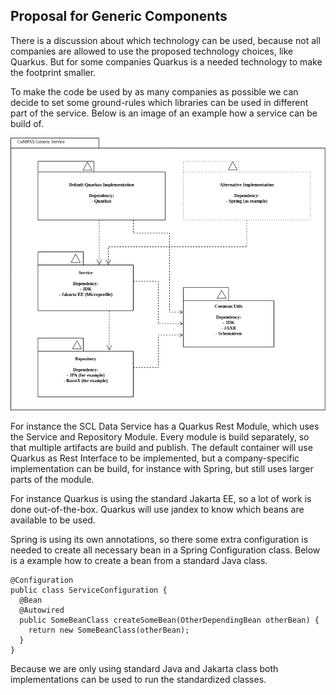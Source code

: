 <!--
SPDX-FileCopyrightText: 2021 Alliander N.V.

SPDX-License-Identifier: CC-BY-4.0
-->

## Proposal for Generic Components

There is a discussion about which technology can be used, because not all companies are allowed to use the proposed 
technology choices, like Quarkus. But for some companies Quarkus is a needed technology to make the footprint smaller.

To make the code be used by as many companies as possible we can decide to set some ground-rules which libraries can 
be used in different part of the service. Below is an image of an example how a service can be build of. 

![Component Diagram](images/CoMPAS-GenericComponent-Diagram.png)

For instance the SCL Data Service has a Quarkus Rest Module, which uses the Service and Repository Module.
Every module is build separately, so that multiple artifacts are build and publish. The default container will
use Quarkus as Rest Interface to be implemented, but a company-specific implementation can be build, for instance
with Spring, but still uses larger parts of the module. 

For instance Quarkus is using the standard Jakarta EE, so a lot of work is done out-of-the-box.
Quarkus will use jandex to know which beans are available to be used.

Spring is using its own annotations, so there some extra configuration is needed to create all necessary bean
in a Spring Configuration class. Below is a example how to create a bean from a standard Java class.
```
@Configuration
public class ServiceConfiguration {
  @Bean
  @Autowired
  public SomeBeanClass createSomeBean(OtherDependingBean otherBean) {
    return new SomeBeanClass(otherBean);
  }
}
```

Because we are only using standard Java and Jakarta class both implementations can be used to run the standardized classes.